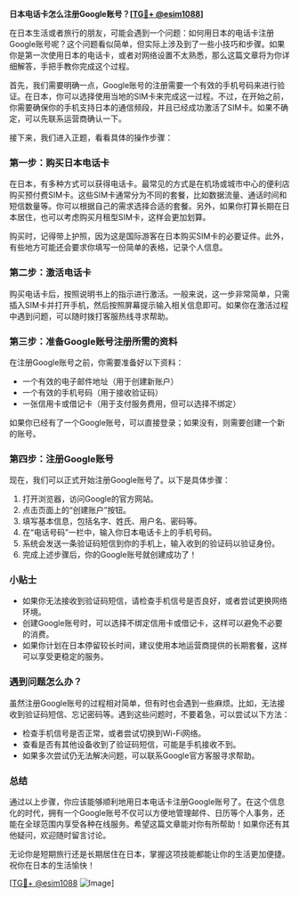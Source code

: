**日本电话卡怎么注册Google账号？[[TG💪+ @esim1088](https://t.me/s/esim1088)]**

在日本生活或者旅行的朋友，可能会遇到一个问题：如何用日本的电话卡注册Google账号呢？这个问题看似简单，但实际上涉及到了一些小技巧和步骤。如果你是第一次使用日本的电话卡，或者对网络设置不太熟悉，那么这篇文章将为你详细解答，手把手教你完成这个过程。

首先，我们需要明确一点，Google账号的注册需要一个有效的手机号码来进行验证。在日本，你可以选择使用当地的SIM卡来完成这一过程。不过，在开始之前，你需要确保你的手机支持日本的通信频段，并且已经成功激活了SIM卡。如果不确定，可以先联系运营商确认一下。

接下来，我们进入正题，看看具体的操作步骤：

### 第一步：购买日本电话卡

在日本，有多种方式可以获得电话卡。最常见的方式是在机场或城市中心的便利店购买预付费SIM卡。这些SIM卡通常分为不同的套餐，比如数据流量、通话时间和短信数量等。你可以根据自己的需求选择合适的套餐。另外，如果你打算长期在日本居住，也可以考虑购买月租型SIM卡，这样会更加划算。

购买时，记得带上护照，因为这是国际游客在日本购买SIM卡的必要证件。此外，有些地方可能还会要求你填写一份简单的表格，记录个人信息。

### 第二步：激活电话卡

购买电话卡后，按照说明书上的指示进行激活。一般来说，这一步非常简单，只需插入SIM卡并打开手机，然后按照屏幕提示输入相关信息即可。如果你在激活过程中遇到问题，可以随时拨打客服热线寻求帮助。

### 第三步：准备Google账号注册所需的资料

在注册Google账号之前，你需要准备好以下资料：
- 一个有效的电子邮件地址（用于创建新账户）
- 一个有效的手机号码（用于接收验证码）
- 一张信用卡或借记卡（用于支付服务费用，但可以选择不绑定）

如果你已经有了一个Google账号，可以直接登录；如果没有，则需要创建一个新的账号。

### 第四步：注册Google账号

现在，我们可以正式开始注册Google账号了。以下是具体步骤：

1. 打开浏览器，访问Google的官方网站。
2. 点击页面上的“创建账户”按钮。
3. 填写基本信息，包括名字、姓氏、用户名、密码等。
4. 在“电话号码”一栏中，输入你日本电话卡上的手机号码。
5. 系统会发送一条验证码短信到你的手机上，输入收到的验证码以验证身份。
6. 完成上述步骤后，你的Google账号就创建成功了！

### 小贴士

- 如果你无法接收到验证码短信，请检查手机信号是否良好，或者尝试更换网络环境。
- 创建Google账号时，可以选择不绑定信用卡或借记卡，这样可以避免不必要的消费。
- 如果你计划在日本停留较长时间，建议使用本地运营商提供的长期套餐，这样可以享受更稳定的服务。

### 遇到问题怎么办？

虽然注册Google账号的过程相对简单，但有时也会遇到一些麻烦。比如，无法接收到验证码短信、忘记密码等。遇到这些问题时，不要着急，可以尝试以下方法：

- 检查手机信号是否正常，或者尝试切换到Wi-Fi网络。
- 查看是否有其他设备收到了验证码短信，可能是手机接收不到。
- 如果多次尝试仍无法解决问题，可以联系Google官方客服寻求帮助。

### 总结

通过以上步骤，你应该能够顺利地用日本电话卡注册Google账号了。在这个信息化的时代，拥有一个Google账号不仅可以方便地管理邮件、日历等个人事务，还能在全球范围内享受各种在线服务。希望这篇文章能对你有所帮助！如果你还有其他疑问，欢迎随时留言讨论。

无论你是短期旅行还是长期居住在日本，掌握这项技能都能让你的生活更加便捷。祝你在日本的生活愉快！

[[TG💪+ @esim1088](https://t.me/s/esim1088) ![Image](https://i.postimg.cc/4NQfJmqS/Snipaste-2025-05-13-00-14-12.png)]